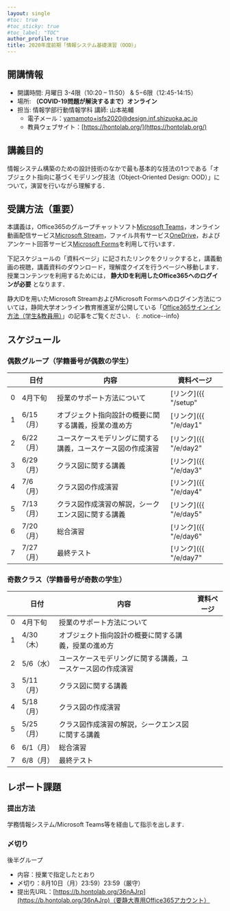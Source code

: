 ```yaml
---
layout: single
#toc: true
#toc_sticky: true
#toc_label: "TOC"
author_profile: true
title: 2020年度前期「情報システム基礎演習（OOD）」
---
```



## 開講情報

* 開講時間: 月曜日 3-4限（10:20 – 11:50） & 5−6限（12:45-14:15）
* 場所: **（COVID-19問題が解決するまで）オンライン**
* 担当: 情報学部行動情報学科 講師: 山本祐輔
  * 電子メール：yamamoto+isfs2020@design.inf.shizuoka.ac.jp
  * 教員ウェブサイト：[https://hontolab.org/](https://hontolab.org/)


## 講義目的

情報システム構築のための設計技術のなかで最も基本的な技法の1つである「オブジェクト指向に基づくモデリング技法（Object-Oriented Design: OOD）」について，演習を行いながら理解する．


## 受講方法（重要）

本講義は，Office365のグループチャットソフト[Microsoft Teams](https://www.microsoft.com/ja-jp/microsoft-365/microsoft-teams/group-chat-software)，オンライン動画配信サービス[Microsoft Stream](https://web.microsoftstream.com/)，ファイル共有サービス[OneDrive](https://onedrive.live.com/)，およびアンケート回答サービス[Microsoft Forms](https://forms.office.com/)を利用して行います．

下記スケジュールの「資料ページ」に記されたリンクをクリックすると，講義動画の視聴，講義資料のダウンロード，理解度クイズを行うページへ移動します．授業コンテンツを利用するためには， **静大IDを利用したOffice365へのログインが必要** となります．

静大IDを用いたMicrosoft StreamおよびMicrosoft Formsへのログイン方法については，静岡大学オンライン教育推進室が公開している「[Office365サインイン方法（学生&教員用）](https://wwp.shizuoka.ac.jp/online-education/office365%e3%82%b5%e3%82%a4%e3%83%b3%e3%82%a4%e3%83%b3%ef%bc%86-ms-stream%e8%a6%96%e8%81%b4%e6%96%b9%e6%b3%95%ef%bc%88%e5%ad%a6%e7%94%9f%e6%95%99%e5%93%a1%e7%94%a8%ef%bc%89/)」の記事をご覧ください．
{: .notice--info}


## スケジュール

### 偶数グループ（学籍番号が偶数の学生）

|    | 日付 | 内容                       | 資料ページ |
| --- | ---- | -------------------------- | ---- |
| 0   | 4月下旬 | 授業のサポート方法について   | [リンク]({{ "/setup" | relative_url }})      |
| 1   | 6/15（月） | オブジェクト指向設計の概要に関する講義，授業の進め方   |  [リンク]({{ "/e/day1" | relative_url }})     |
| 2   | 6/22（月） | ユースケースモデリングに関する講義，ユースケース図の作成演習   | [リンク]({{ "/e/day2" | relative_url }})     |
| 3   | 6/29（月） | クラス図に関する講義   | [リンク]({{ "/e/day3" | relative_url }})     |
| 4   | 7/6（月） | クラス図の作成演習  | [リンク]({{ "/e/day4" | relative_url }})    |
| 5   | 7/13（月） | クラス図作成演習の解説，シークエンス図に関する講義  | [リンク]({{ "/e/day5" | relative_url }})     |
| 6   | 7/20（月） | 総合演習  | [リンク]({{ "/e/day6" | relative_url }})     |
| 7   | 7/27（月） | 最終テスト  | [リンク]({{ "/e/day7" | relative_url }})     |

### 奇数クラス（学籍番号が奇数の学生）

|    | 日付 | 内容                       | 資料ページ |
| --- | ---- | -------------------------- | ---- |
| 0   | 4月下旬| 授業のサポート方法について   |    |
| 1   | 4/30（木） | オブジェクト指向設計の概要に関する講義，授業の進め方   |  |
| 2   | 5/6（水） | ユースケースモデリングに関する講義，ユースケース図の作成演習   |  |
| 3   | 5/11（月） | クラス図に関する講義   |  |
| 4   | 5/18（月） | クラス図の作成演習  | |
| 5   | 5/25（月） | クラス図作成演習の解説，シークエンス図に関する講義  |  |
| 6   | 6/1（月） | 総合演習  | |
| 7   | 6/8（月） | 最終テスト  |  |

<!-- |    | 日付 | 内容                       | 資料ページ |
| --- | ---- | -------------------------- | ---- |
| 0   | 4月下旬| 授業のサポート方法について   | [リンク]({{ "/setup" | relative_url }})      |
| 1   | 4/30（木） | オブジェクト指向設計の概要に関する講義，授業の進め方   | [リンク]({{ "/o/day1" | relative_url }})      |
| 2   | 5/6（水） | ユースケースモデリングに関する講義，ユースケース図の作成演習   | [リンク]({{ "/o/day2" | relative_url }})  |
| 3   | 5/11（月） | クラス図に関する講義   | [リンク]({{ "/o/day3" | relative_url }})     |
| 4   | 5/18（月） | クラス図の作成演習  | [リンク]({{ "/o/day4" | relative_url }})     |
| 5   | 5/25（月） | クラス図作成演習の解説，シークエンス図に関する講義  | [リンク]({{ "/o/day5" | relative_url }})     |
| 6   | 6/1（月） | 総合演習  | [リンク]({{ "/o/day6" | relative_url }})     |
| 7   | 6/8（月） | 最終テスト  | [リンク]({{ "/o/day7" | relative_url }})     | -->


## レポート課題
### 提出方法

学務情報システム/Microsoft Teams等を経由して指示を出します．


### 〆切り
後半グループ
* 内容：授業で指定したとおり
* 〆切り：8月10日（月）23:59）23:59（厳守）
* 提出先URL：[https://b.hontolab.org/36nAJrp](https://b.hontolab.org/36nAJrp)（要静大専用Office365アカウント）




